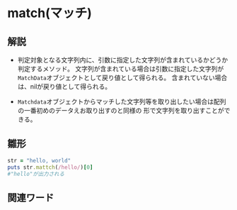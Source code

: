# match(マッチ)  
## 解説  
* 判定対象となる文字列内に、引数に指定した文字列が含まれているかどうか判定するメソッド。
  文字列が含まれている場合は引数に指定した文字列が`MatchData`オブジェクトとして戻り値として得られる。
  含まれていない場合は、nilが戻り値として得られる。   
  
* `Matchdata`オブジェクトからマッチした文字列等を取り出したい場合は配列の一番初めのデータえお取り出すのと同様の
  形で文字列を取り出すことができる。
  
## 雛形   
```ruby
str = "hello, world"
puts str.mattch(/hello/)[0]
#"hello"が出力される
```
## 関連ワード  
